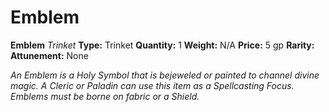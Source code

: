 # Emblem

**Emblem**
_Trinket_
**Type:** Trinket
**Quantity:** 1
**Weight:** N/A
**Price:** 5 gp
**Rarity:** 
**Attunement:** None

*An Emblem is a Holy Symbol that is bejeweled or painted to channel divine magic. A Cleric or Paladin can use this item as a Spellcasting Focus. Emblems must be borne on fabric or a Shield.*